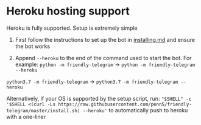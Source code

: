 # Heroku hosting support

Heroku is fully supported. Setup is extremely simple

1. First follow the instructions to set up the bot in [installing.md](https://github.com/penn5/friendly-telegram/blob/master/docs/installing.md "installing.md") and ensure the bot works

2. Append `--heroku` to the end of the command used to start the bot. For example:
`python -m friendly-telegram` -> `python -m friendly-telegram --heroku`

`python3.7 -m friendly-telegram` -> `python3.7 -m friendly-telegram --heroku`

Alternatively, if your OS is supported by the setup script, run:
`"$SHELL" -c '$SHELL <(curl -Ls https://raw.githubusercontent.com/penn5/friendly-telegram/master/install.sh) --heroku'`
to automatically push to heroku with a one-liner
